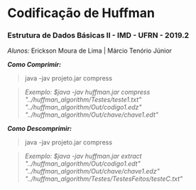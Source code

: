 # Codificação de Huffman

 ### Estrutura de Dados Básicas II - IMD - UFRN - 2019.2

 *Alunos:*
  Erickson Moura de Lima | Márcio Tenório Júnior
 
 ***Como Comprimir:***
 
 > java -jav projeto.jar compress <local do aquivo de texto> <local e novo nome para aquivo binario> <local e novo nome para arquivo de chave>
  
 >*Exemplo: $java -jav huffman.jar compress "../huffman_algorithm/Testes/teste1.txt" "../huffman_algorithm/Out/codigo1.edz" "../huffman_algorithm/Out/chave/chave1.edt"*

***Como Descomprimir:***
 
 > java -jav projeto.jar compress <local aquivo binario> <local arquivo de chave> <local e novo nome aquivo de texto>
  
 >*Exemplo: $java -jav huffman.jar extract "../huffman_algorithm/Out/codigo1.edt" "../huffman_algorithm/Out/chave/chave1.edz" "../huffman_algorithm/Testes/TestesFeitos/testeC.txt"* 

  




